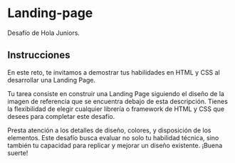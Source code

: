 # Landing-page

Desafío de Hola Juniors.

## Instrucciones

En este reto, te invitamos a demostrar tus habilidades en HTML y CSS al desarrollar una Landing Page.

Tu tarea consiste en construir una Landing Page siguiendo el diseño de la imagen de referencia que se encuentra debajo de esta descripción. Tienes la flexibilidad de elegir cualquier librería o framework de HTML y CSS que desees para completar este desafío.

Presta atención a los detalles de diseño, colores, y disposición de los elementos. Este desafío busca evaluar no solo tu habilidad técnica, sino también tu capacidad para replicar y mejorar un diseño existente. ¡Buena suerte!

